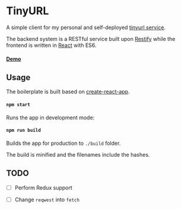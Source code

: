 # TinyURL

A simple client for my personal and self-deployed [tinyurl service](https://zbcai.xyz). 



The backend system is a RESTful service built upon [Restify](http://restify.com/) while the frontend is written in [React](http://restify.com/) with ES6.

#### [Demo](https://zbcai.xyz/)

## Usage

The boilerplate is built based on [create-react-app](https://github.com/facebookincubator/create-react-app).

#### `npm start`

Runs the app in development mode:

#### `npm run build`

Builds the app for production to `./build` folder. 

The build is minified and the filenames include the hashes.



## TODO

- [ ] Perform Redux support
- [ ] Change `reqwest` into `fetch`





